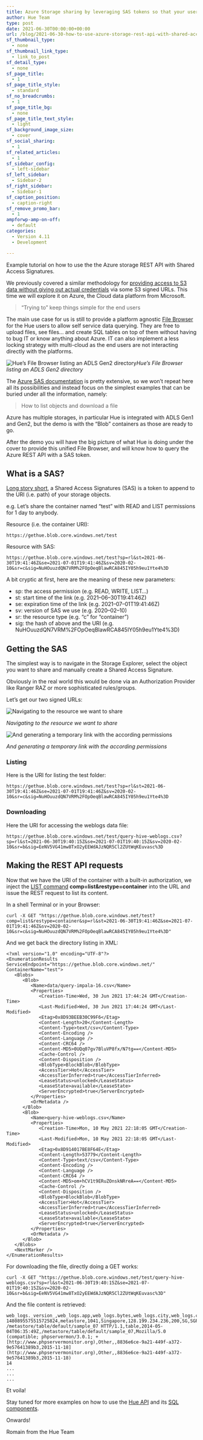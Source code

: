 ```yaml
---
title: Azure Storage sharing by leveraging SAS tokens so that your users don’t need credentials
author: Hue Team
type: post
date: 2021-06-30T00:00:00+00:00
url: /blog/2021-06-30-how-to-use-azure-storage-rest-api-with-shared-access-sginature-sas-tokens
sf_thumbnail_type:
  - none
sf_thumbnail_link_type:
  - link_to_post
sf_detail_type:
  - none
sf_page_title:
  - 1
sf_page_title_style:
  - standard
sf_no_breadcrumbs:
  - 1
sf_page_title_bg:
  - none
sf_page_title_text_style:
  - light
sf_background_image_size:
  - cover
sf_social_sharing:
  - 1
sf_related_articles:
  - 1
sf_sidebar_config:
  - left-sidebar
sf_left_sidebar:
  - Sidebar-2
sf_right_sidebar:
  - Sidebar-1
sf_caption_position:
  - caption-right
sf_remove_promo_bar:
  - 1
ampforwp-amp-on-off:
  - default
categories:
  - Version 4.11
  - Development

---
```


Example tutorial on how to use the the Azure storage REST API with Shared Access Signatures.

We previously covered a similar methodology for [providing access to S3 data without giving out actual credentials](https://medium.com/data-querying/provide-your-users-proper-s3-file-access-without-giving-them-any-credential-keys-272675631875) via some S3 signed URLs. This time we will explore it on Azure, the Cloud data platform from Microsoft.
> “Trying to” keep things simple for the end users

The main use case for us is still to provide a platform agnostic [File Browser](https://docs.gethue.com/user/browsing/#data) for the Hue users to allow self service data querying. They are free to upload files, see files… and create SQL tables on top of them without having to bug IT or know anything about Azure. IT can also implement a less locking strategy with multi-cloud as the end users are not interacting directly with the platforms.

![Hue’s File Browser listing an ADLS Gen2 directory](https://cdn-images-1.medium.com/max/2332/0*Dv3Yd8uGXfpJn3Ml.png)*Hue’s File Browser listing an ADLS Gen2 directory*

The [Azure SAS documentation](https://docs.microsoft.com/en-us/azure/storage/common/storage-sas-overview) is pretty extensive, so we won’t repeat here all its possibilities and instead focus on the simplest examples that can be buried under all the information, namely:
> How to list objects and download a file

Azure has multiple storages, in particular Hue is integrated with ADLS Gen1 and Gen2, but the demo is with the “Blob” containers as those are ready to go.

After the demo you will have the big picture of what Hue is doing under the cover to provide this unified File Browser, and will know how to query the Azure REST API with a SAS token.

## What is a SAS?

[Long story short](https://docs.microsoft.com/en-us/azure/storage/common/storage-sas-overview#sas-token), a Shared Access Signatures (SAS) is a token to append to the URI (i.e. path) of your storage objects.

e.g. Let’s share the container named “test” with READ and LIST permissions for 1 day to anybody.

Resource (i.e. the container URI):

    https://gethue.blob.core.windows.net/test

Resource with SAS:

    https://gethue.blob.core.windows.net/test?sp=rl&st=2021-06-30T19:41:46Z&se=2021-07-01T19:41:46Z&sv=2020-02-10&sr=c&sig=NuHOuuzdQN7VRM%2FOpOeqBlawRCA845IY05h9eu1Yte4%3D

A bit cryptic at first, here are the meaning of these new parameters:

* sp: the access permission (e.g. READ, WRITE, LIST…)
* st: start time of the link (e.g. 2021–06–30T19:41:46Z)
* se: expiration time of the link (e.g. 2021–07–01T19:41:46Z)
* sv: version of SAS we use (e.g. 2020–02–10)
* sr: the resource type (e.g. “c” for “container”)
* sig: the hash of above and the URI (e.g. NuHOuuzdQN7VRM%2FOpOeqBlawRCA845IY05h9eu1Yte4%3D)

## Getting the SAS

The simplest way is to navigate in the Storage Explorer, select the object you want to share and manually create a Shared Access Signature.

Obviously in the real world this would be done via an Authorization Provider like Ranger RAZ or more sophisticated rules/groups.

Let’s get our two signed URLs:

![Navigating to the resource we want to share](https://cdn-images-1.medium.com/max/2000/1*dd2d-niNu2y1y73H5GKM-g.png)

*Navigating to the resource we want to share*

![And generating a temporary link with the according permissions](https://cdn-images-1.medium.com/max/2000/1*fz3E3vq4GcB-l5j1RHja6Q.png)

*And generating a temporary link with the according permissions*

### Listing

Here is the URI for listing the test folder:

    https://gethue.blob.core.windows.net/test?sp=rl&st=2021-06-30T19:41:46Z&se=2021-07-01T19:41:46Z&sv=2020-02-10&sr=c&sig=NuHOuuzdQN7VRM%2FOpOeqBlawRCA845IY05h9eu1Yte4%3D

### Downloading

Here the URI for accessing the weblogs data file:

    https://gethue.blob.core.windows.net/test/query-hive-weblogs.csv?sp=rl&st=2021-06-30T19:40:15Z&se=2021-07-01T19:40:15Z&sv=2020-02-10&sr=b&sig=EeNV5VG41mw8TxO2yEEWdAJzNQR5Cl2ZUtWqKEuvasc%3D

## Making the REST API requests

Now that we have the URI of the container with a built-in authorization, we inject the [LIST command](https://docs.microsoft.com/en-us/rest/api/storageservices/list-blobs) **comp=list&restype=container** into the URL and issue the REST request to list its content.

In a shell Terminal or in your Browser:

    curl -X GET "https://gethue.blob.core.windows.net/test?comp=list&restype=container&sp=rl&st=2021-06-30T19:41:46Z&se=2021-07-01T19:41:46Z&sv=2020-02-10&sr=c&sig=NuHOuuzdQN7VRM%2FOpOeqBlawRCA845IY05h9eu1Yte4%3D"

And we get back the directory listing in XML:

    <?xml version="1.0" encoding="UTF-8"?>
    <EnumerationResults ServiceEndpoint="https://gethue.blob.core.windows.net/" ContainerName="test">
       <Blobs>
          <Blob>
             <Name>data/query-impala-16.csv</Name>
             <Properties>
                <Creation-Time>Wed, 30 Jun 2021 17:44:24 GMT</Creation-Time>
                <Last-Modified>Wed, 30 Jun 2021 17:44:24 GMT</Last-Modified>
                <Etag>0x8D93BEEB30C99F6</Etag>
                <Content-Length>20</Content-Length>
                <Content-Type>text/csv</Content-Type>
                <Content-Encoding />
                <Content-Language />
                <Content-CRC64 />
                <Content-MD5>0UQq07gv7BluVP8fx/N7tg==</Content-MD5>
                <Cache-Control />
                <Content-Disposition />
                <BlobType>BlockBlob</BlobType>
                <AccessTier>Hot</AccessTier>
                <AccessTierInferred>true</AccessTierInferred>
                <LeaseStatus>unlocked</LeaseStatus>
                <LeaseState>available</LeaseState>
                <ServerEncrypted>true</ServerEncrypted>
             </Properties>
             <OrMetadata />
          </Blob>
          <Blob>
             <Name>query-hive-weblogs.csv</Name>
             <Properties>
                <Creation-Time>Mon, 10 May 2021 22:18:05 GMT</Creation-Time>
                <Last-Modified>Mon, 10 May 2021 22:18:05 GMT</Last-Modified>
                <Etag>0x8D914017BE8F64E</Etag>
                <Content-Length>53779</Content-Length>
                <Content-Type>text/csv</Content-Type>
                <Content-Encoding />
                <Content-Language />
                <Content-CRC64 />
                <Content-MD5>om+hCV1t9ERuZOnskNRreA==</Content-MD5>
                <Cache-Control />
                <Content-Disposition />
                <BlobType>BlockBlob</BlobType>
                <AccessTier>Hot</AccessTier>
                <AccessTierInferred>true</AccessTierInferred>
                <LeaseStatus>unlocked</LeaseStatus>
                <LeaseState>available</LeaseState>
                <ServerEncrypted>true</ServerEncrypted>
             </Properties>
             <OrMetadata />
          </Blob>
       </Blobs>
       <NextMarker />
    </EnumerationResults>

For downloading the file, directly doing a GET works:

    curl -X GET "https://gethue.blob.core.windows.net/test/query-hive-weblogs.csv?sp=rl&st=2021-06-30T19:40:15Z&se=2021-07-01T19:40:15Z&sv=2020-02-10&sr=b&sig=EeNV5VG41mw8TxO2yEEWdAJzNQR5Cl2ZUtWqKEuvasc%3D"

And the file content is retrieved:

    web_logs._version_,web_logs.app,web_logs.bytes,web_logs.city,web_logs.client_ip,web_logs.code,web_logs.country_code,web_logs.country_code3,web_logs.country_name,web_logs.device_family,web_logs.extension,web_logs.latitude,web_logs.longitude,web_logs.method,web_logs.os_family,web_logs.os_major,web_logs.protocol,web_logs.record,web_logs.referer,web_logs.region_code,web_logs.request,web_logs.subapp,web_logs.time,web_logs.url,web_logs.user_agent,web_logs.user_agent_family,web_logs.user_agent_major,web_logs.id,web_logs.date
    1480895575515725824,metastore,1041,Singapore,128.199.234.236,200,SG,SGP,Singapore,Other,,1.2931,103.8558,GET,Other,,HTTP/1.1,,-,00,GET /metastore/table/default/sample_07 HTTP/1.1,table,2014-05-04T06:35:49Z,/metastore/table/default/sample_07,Mozilla/5.0 (compatible; phpservermon/3.0.1; +[http://www.phpservermonitor.org),Other,,8836e6ce-9a21-449f-a372-9e57641389b3,2015-11-18](http://www.phpservermonitor.org),Other,,8836e6ce-9a21-449f-a372-9e57641389b3,2015-11-18)
    14
    ...
    ...
    ...

Et voila!

Stay tuned for more examples on how to use the [Hue API](https://docs.gethue.com/developer/api/rest/#file-browsing) and its [SQL components](https://docs.gethue.com/developer/components/scratchpad/).

Onwards!

Romain from the Hue Team
